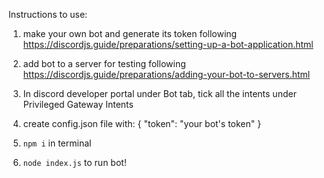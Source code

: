 

Instructions to use:

1. make your own bot and generate its token following https://discordjs.guide/preparations/setting-up-a-bot-application.html

2. add bot to a server for testing following https://discordjs.guide/preparations/adding-your-bot-to-servers.html

3. In discord developer portal under Bot tab, tick all the intents under Privileged Gateway Intents

4. create config.json file with:
{
	"token": "your bot's token"
}

5. `npm i` in terminal

6. `node index.js` to run bot!